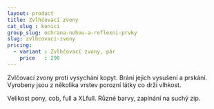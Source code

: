 ```yaml
---
layout: product
title: Zvlhčovací zvony
cat_slug : konici
group_slug: ochrana-nohou-a-reflexni-prvky
slug: zvlhcovaci-zvony
pricing:
  - variant : Zvlhčovací zvony, pár
    price   : 290
---
```


Zvlčovací zvony proti vysychání kopyt. Brání jejich vysušení a prskání. Vyrobeny jsou z několika vrstev porozní látky co drží vlhkost. 

Velikost pony, cob, full a XLfull. Různé barvy, zapínání na suchý zip.

